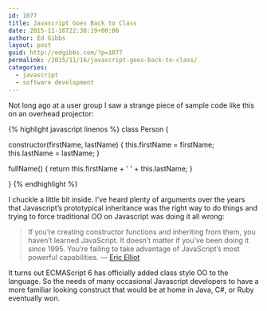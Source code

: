 ```yaml
---
id: 1077
title: Javascript Goes Back to Class
date: 2015-11-16T22:38:19+00:00
author: Ed Gibbs
layout: post
guid: http://edgibbs.com/?p=1077
permalink: /2015/11/16/javascript-goes-back-to-class/
categories:
  - javascript
  - software development
---
```

Not long ago at a user group I saw a strange piece of sample code like this on an overhead projector:

{% highlight javascript linenos %}
class Person {

  constructor(firstName, lastName) {
    this.firstName = firstName;
    this.lastName = lastName;
  }

  fullName() {
    return this.firstName + ' ' + this.lastName;
  }

}
{% endhighlight %}

I chuckle a little bit inside. I&#8217;ve heard plenty of arguments over the years that Javascript&#8217;s prototypical inheritance was the right way to do things and trying to force traditional OO on Javascript was doing it all wrong:

> If you&rsquo;re creating constructor functions and inheriting from them, you haven&rsquo;t learned JavaScript. It doesn&rsquo;t matter if you&rsquo;ve been doing it since 1995. You&rsquo;re failing to take advantage of JavaScript&rsquo;s most powerful capabilities. &#8212; [Eric Elliot](https://medium.com/javascript-scene/the-two-pillars-of-javascript-ee6f3281e7f3)

It turns out ECMAScript 6 has officially added class style OO to the language. So the needs of many occasional Javascript developers to have a more familiar looking construct that would be at home in Java, C#, or Ruby eventually won.
